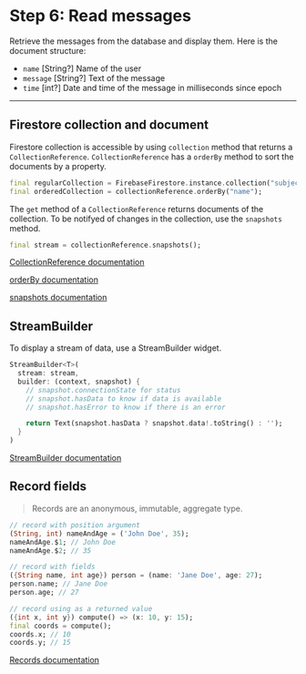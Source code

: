 # Step 6: Read messages

Retrieve the messages from the database and display them.
Here is the document structure:
- `name` [String?] Name of the user
- `message` [String?] Text of the message
- `time` [int?] Date and time of the message in milliseconds since epoch 

---

## Firestore collection and document

Firestore collection is accessible by using `collection` method that returns a `CollectionReference`.
`CollectionReference` has a `orderBy` method to sort the documents by a property.


```dart
final regularCollection = FirebaseFirestore.instance.collection("subject");
final orderedCollection = collectionReference.orderBy("name");
```

The `get` method of a `CollectionReference` returns documents of the collection. To be notifyed of changes in the collection, use the `snapshots` method.

```dart
final stream = collectionReference.snapshots();
```

[CollectionReference documentation](https://pub.dev/documentation/cloud_firestore/latest/cloud_firestore/CollectionReference-class.html)

[orderBy documentation](https://pub.dev/documentation/cloud_firestore/latest/cloud_firestore/Query/orderBy.html)

[snapshots documentation](https://pub.dev/documentation/cloud_firestore/latest/cloud_firestore/Query/snapshots.html)

## StreamBuilder

To display a stream of data, use a StreamBuilder widget.

```dart
StreamBuilder<T>(
  stream: stream,
  builder: (context, snapshot) {
    // snapshot.connectionState for status
    // snapshot.hasData to know if data is available
    // snapshot.hasError to know if there is an error

    return Text(snapshot.hasData ? snapshot.data!.toString() : '');
  }
)
```

[StreamBuilder documentation](https://pub.dev/documentation/flutter/widgets/StreamBuilder-class.html)

## Record fields

> Records are an anonymous, immutable, aggregate type.


```dart
// record with position argument
(String, int) nameAndAge = ('John Doe', 35);
nameAndAge.$1; // John Doe
nameAndAge.$2; // 35
```

```dart
// record with fields
({String name, int age}) person = (name: 'Jane Doe', age: 27);
person.name; // Jane Doe
person.age; // 27
```

```dart
// record using as a returned value
({int x, int y}) compute() => (x: 10, y: 15);
final coords = compute();
coords.x; // 10
coords.y; // 15
```


[Records documentation](https://dart.dev/language/records)